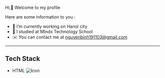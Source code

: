 
Hi,👋 Welcome to my profile

Here are some information to you :

   - 🔭 I’m currently working on Hanoi city
   - 🌱 I studied at MIndx Technology School
   - ✉️ You can contact me at nguyenbinh191103@gmail.com

<hr/>

## Tech Stack

   - HTML
     ![Icon](http://www.w3.org/2000/svg)
